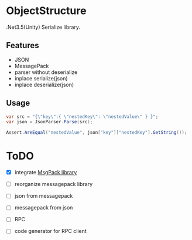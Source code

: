 # ObjectStructure
.Net3.5(Unity) Serialize library.

## Features
* JSON
* MessagePack
* parser without deserialize
* inplace serialize(json)
* inplace deserialize(json)

## Usage

```cs
var src = "{\"key\":{ \"nestedKey\": \"nestedValue\" } }";
var json = JsonParser.Parse(src);

Assert.AreEqual("nestedValue", json["key"]["nestedKey"].GetString());
```

# ToDO
* [x] integrate [MsgPack library](https://github.com/ousttrue/NMessagePack)
* [ ] reorganize messagepack library
* [ ] json from messagepack
* [ ] messagepack from json
* [ ] RPC
* [ ] code generator for RPC client

